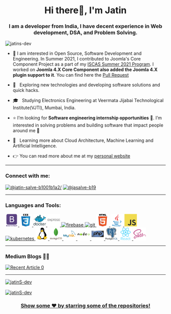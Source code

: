 <h1 align="center">Hi there👋, I'm Jatin</h1>
<h3 align="center">I am a developer from India, I have decent experience in Web development, DSA, and Problem Solving.</h3>

<p align="left"> <img src="https://komarev.com/ghpvc/?username=jatins-dev&label=Profile%20views&color=0e75b6&style=flat" alt="jatins-dev" /> </p>

- :star_struck:  I am interested in Open Source, Software Development and Engineering. In Summer 2021, I contributed to Joomla's Core Component Project as a part of my [ISCAS Summer 2021 Program](https://summer.iscas.ac.cn/). I worked on **Joomla 4.X Core Component also added the Joomla 4.X plugin support to it**. You can find here the [Pull Request](https://github.com/joomla-projects/soc21_guided-tour/pull/5) 
- 🤔 &nbsp; Exploring new technologies and developing software solutions and quick hacks.
- 🎓 &nbsp; Studying Electronics Engineering at Veermata Jijabai Technological Institute(VJTI), Mumbai, India.
- :star:  I’m looking for **Software engineering internship opportunities** :raising_hand:. I’m interested in solving problems and building software that impact people around me :raised_hands: 

- 🌱 &nbsp; Learning more about Cloud Architecture, Machine Learning and Artificial Intelligence.
- :point_right:  You can read more about me at my [personal website](https://jatins-dev.github.io/myPortfolio/)

---
<h3 align="left">Connect with me:</h3>
<p align="left">
<a href="https://www.linkedin.com/in/jatin-salve-b1001b1a2/" target="blank"><img align="center" src="https://raw.githubusercontent.com/rahuldkjain/github-profile-readme-generator/master/src/images/icons/Social/linked-in-alt.svg" alt="@jatin-salve-b1001b1a2/" height="30" width="40" /></a>
<a href="https://jasalve-b19.medium.com/" target="blank"><img align="center" src="https://raw.githubusercontent.com/rahuldkjain/github-profile-readme-generator/master/src/images/icons/Social/medium.svg" alt="@jasalve-b19" height="30" width="40" /></a>
</p>


---
<h3 align="left">Languages and Tools:</h3>
<p align="left"> <a href="https://getbootstrap.com" target="_blank"> <img src="https://raw.githubusercontent.com/devicons/devicon/master/icons/bootstrap/bootstrap-plain-wordmark.svg" alt="bootstrap" width="40" height="40"/> </a> <a href="https://www.w3schools.com/css/" target="_blank"> <img src="https://raw.githubusercontent.com/devicons/devicon/master/icons/css3/css3-original-wordmark.svg" alt="css3" width="40" height="40"/> </a> <a href="https://www.docker.com/" target="_blank"> <img src="https://raw.githubusercontent.com/devicons/devicon/master/icons/docker/docker-original-wordmark.svg" alt="docker" width="40" height="40"/> </a> <a href="https://expressjs.com" target="_blank"> <img src="https://raw.githubusercontent.com/devicons/devicon/master/icons/express/express-original-wordmark.svg" alt="express" width="40" height="40"/> </a> <a href="https://firebase.google.com/" target="_blank"> <img src="https://www.vectorlogo.zone/logos/firebase/firebase-icon.svg" alt="firebase" width="40" height="40"/> </a> <a href="https://git-scm.com/" target="_blank"> <img src="https://www.vectorlogo.zone/logos/git-scm/git-scm-icon.svg" alt="git" width="40" height="40"/> </a> <a href="https://www.w3.org/html/" target="_blank"> <img src="https://raw.githubusercontent.com/devicons/devicon/master/icons/html5/html5-original-wordmark.svg" alt="html5" width="40" height="40"/> </a> <a href="https://www.java.com" target="_blank"> <img src="https://raw.githubusercontent.com/devicons/devicon/master/icons/java/java-original.svg" alt="java" width="40" height="40"/> </a> <a href="https://developer.mozilla.org/en-US/docs/Web/JavaScript" target="_blank"> <img src="https://raw.githubusercontent.com/devicons/devicon/master/icons/javascript/javascript-original.svg" alt="javascript" width="40" height="40"/> </a> <a href="https://kubernetes.io" target="_blank"> <img src="https://www.vectorlogo.zone/logos/kubernetes/kubernetes-icon.svg" alt="kubernetes" width="40" height="40"/> </a> <a href="https://www.linux.org/" target="_blank"> <img src="https://raw.githubusercontent.com/devicons/devicon/master/icons/linux/linux-original.svg" alt="linux" width="40" height="40"/> </a> <a href="https://www.mongodb.com/" target="_blank"> <img src="https://raw.githubusercontent.com/devicons/devicon/master/icons/mongodb/mongodb-original-wordmark.svg" alt="mongodb" width="40" height="40"/> </a> <a href="https://www.mysql.com/" target="_blank"> <img src="https://raw.githubusercontent.com/devicons/devicon/master/icons/mysql/mysql-original-wordmark.svg" alt="mysql" width="40" height="40"/> </a> <a href="https://nodejs.org" target="_blank"> <img src="https://raw.githubusercontent.com/devicons/devicon/master/icons/nodejs/nodejs-original-wordmark.svg" alt="nodejs" width="40" height="40"/> </a> <a href="https://www.php.net" target="_blank"> <img src="https://raw.githubusercontent.com/devicons/devicon/master/icons/php/php-original.svg" alt="php" width="40" height="40"/> </a> <a href="https://www.postgresql.org" target="_blank"> <img src="https://raw.githubusercontent.com/devicons/devicon/master/icons/postgresql/postgresql-original-wordmark.svg" alt="postgresql" width="40" height="40"/> </a> <a href="https://reactjs.org/" target="_blank"> <img src="https://raw.githubusercontent.com/devicons/devicon/master/icons/react/react-original-wordmark.svg" alt="react" width="40" height="40"/> </a> <a href="https://sass-lang.com" target="_blank"> <img src="https://raw.githubusercontent.com/devicons/devicon/master/icons/sass/sass-original.svg" alt="sass" width="40" height="40"/> </a> </p>
<p align="center">

---
### Medium Blogs ✍🏻
<a target="_blank" href="https://jasalve-b19.medium.com/"><img src="https://github-readme-medium-recent-article.vercel.app/medium/@jasalve-b19/0" alt="Recent Article 0">
<!-- <a target="_blank" href="https://jasalve-b19.medium.com/the-soc-selection-experience-7d4a1614a202"><img src="https://github-readme-medium-recent-article.vercel.app/medium/@jasalve-b19/1" alt="Recent Article 1"> -->
  ---
  <div align="left">
      <img src="https://github-readme-stats.vercel.app/api?username=jatinS-dev&count_private=true&hide=stars&show_icons=true&theme=cobalt&include_all_commits=true" alt="jatinS-dev" /> 
  </div>
  

</p>
 <p align="left"><img align="center" src="https://github-readme-stats.vercel.app/api/top-langs/?username=jatinS-dev&layout=compact&show_icons=true&theme=cobalt" alt="jatinS-dev" /></p>
</p>


<div align="center">

### Show some ❤️ by starring some of the repositories!

</div>
